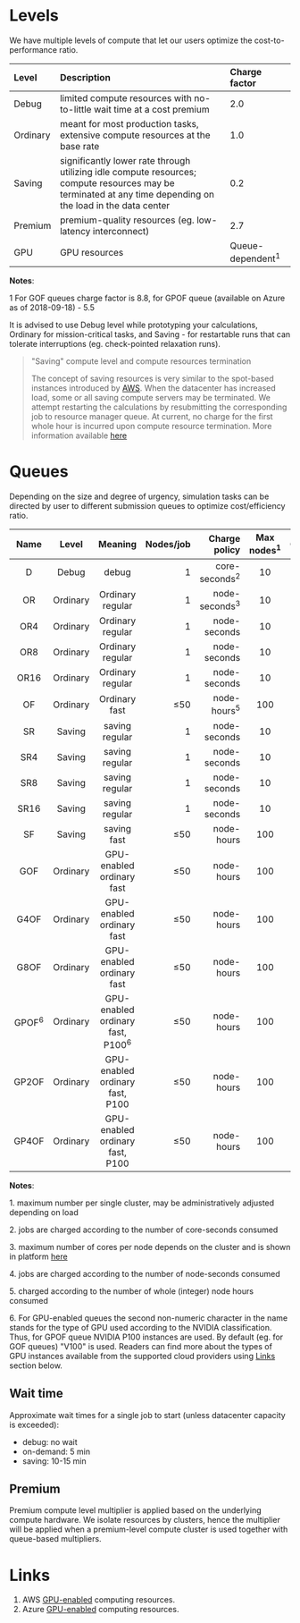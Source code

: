 # Levels

We have multiple levels of compute that let our users optimize the cost-to-performance ratio.

|Level     |Description | Charge factor|
|:---------|:-----------|:-------------|
| Debug    | limited compute resources with no-to-little wait time at a cost premium       |2.0
| Ordinary | meant for most production tasks, extensive compute resources at the base rate  |1.0
| Saving   | significantly lower rate through utilizing idle compute resources; compute resources may be terminated at any time depending on the load in the data center   |0.2
| Premium  | premium-quality resources (eg. low-latency interconnect)   | 2.7
| GPU      | GPU resources   | Queue-dependent<sup class="c-red">1</sup>

**Notes**:

<span class="c-red">1</span> For GOF queues charge factor is 8.8, for GPOF queue (available on Azure as of 2018-09-18) - 5.5

It is advised to use Debug level while prototyping your calculations, Ordinary for mission-critical tasks, and Saving - for restartable runs that can tolerate interruptions (eg. check-pointed relaxation runs).

> &quot;Saving&quot; compute level and compute resources termination
> 
> The concept of saving resources is very similar to the spot-based instances introduced by [AWS](https://aws.amazon.com/ec2/spot/). When the datacenter has increased load, some or all saving compute servers may be terminated. We attempt restarting the calculations by resubmitting the corresponding job to resource manager queue. At current, no charge for the first whole hour is incurred upon compute resource termination. More information available [here](cli/jobs.md#job-termination)

# Queues

Depending on the size and degree of urgency, simulation tasks can be directed by user to different submission queues to optimize cost/efficiency ratio.

| Name                           | Level       | Meaning                                                   | Nodes/job        | Charge policy                          | Max nodes<sup class="c-red">1</sup> | Cores/Node                    | GPU/Node       |
| :-----------------:            | :---------: | :---------------:                                         | ---------------: | --------------------------:            | :--------------------:              | :------------:                | :------------: |
| D                              | Debug       | debug                                                     | 1                | core-seconds<sup class="c-red">2</sup> | 10                                  | 8                             | -              |
| OR                             | Ordinary    | Ordinary regular                                          | 1                | node-seconds<sup class="c-red">3</sup> | 10                                  | MAX<sup class="c-red">4</sup> | -              |
| OR4                            | Ordinary    | Ordinary regular                                          | 1                | node-seconds                           | 10                                  | 4                             | -              |
| OR8                            | Ordinary    | Ordinary regular                                          | 1                | node-seconds                           | 10                                  | 8                             | -              |
| OR16                           | Ordinary    | Ordinary regular                                          | 1                | node-seconds                           | 10                                  | 16                            | -              |
| OF                             | Ordinary    | Ordinary fast                                             | &le;50           | node-hours<sup class="c-red">5</sup>   | 100                                 | MAX                           | -              |
| SR                             | Saving      | saving regular                                            | 1                | node-seconds                           | 10                                  | MAX                           | -              |
| SR4                            | Saving      | saving regular                                            | 1                | node-seconds                           | 10                                  | 4                             | -              |
| SR8                            | Saving      | saving regular                                            | 1                | node-seconds                           | 10                                  | 8                             | -              |
| SR16                           | Saving      | saving regular                                            | 1                | node-seconds                           | 10                                  | 16                            | -              |
| SF                             | Saving      | saving fast                                               | &le;50           | node-hours                             | 100                                 | MAX                           | -              |
| GOF                            | Ordinary    | GPU-enabled ordinary fast                                 | &le;50           | node-hours                             | 100                                 | MAX                           | 1              |
| G4OF                           | Ordinary    | GPU-enabled ordinary fast                                 | &le;50           | node-hours                             | 100                                 | MAX                           | 4              |
| G8OF                           | Ordinary    | GPU-enabled ordinary fast                                 | &le;50           | node-hours                             | 100                                 | MAX                           | 8              |
| GPOF<sup class="c-red">6</sup> | Ordinary    | GPU-enabled ordinary fast, P100<sup class="c-red">6</sup> | &le;50           | node-hours                             | 100                                 | MAX                           | 1              |
| GP2OF                          | Ordinary    | GPU-enabled ordinary fast, P100                           | &le;50           | node-hours                             | 100                                 | MAX                           | 2              |
| GP4OF                          | Ordinary    | GPU-enabled ordinary fast, P100                           | &le;50           | node-hours                             | 100                                 | MAX                           | 4              |


**Notes**:

<span class="c-red">1</span>. maximum number per single cluster, may be administratively adjusted depending on load

<span class="c-red">2</span>. jobs are charged according to the number of core-seconds consumed

<span class="c-red">3</span>. maximum number of cores per node depends on the cluster and is shown in platform [here](https://platform.exabyte.io/clusters)

<span class="c-red">4</span>. jobs are charged according to the number of node-seconds consumed

<span class="c-red">5</span>. charged according to the number of whole (integer) node hours consumed

<span class="c-red">6</span>. For GPU-enabled queues the second non-numeric character in the name stands for the type of GPU used according to the NVIDIA classification. Thus, for GPOF queue NVIDIA P100 instances are used. By default (eg. for GOF queues) "V100" is used. Readers can find more about the types of GPU instances available from the supported cloud providers using [Links](#links) section below.

## Wait time

Approximate wait times for a single job to start (unless datacenter capacity is exceeded):

- debug: no wait
- on-demand: 5 min
- saving: 10-15 min

## Premium

Premium compute level multiplier is applied based on the underlying compute hardware. We isolate resources by clusters, hence the multiplier will be applied when a premium-level compute cluster is used together with queue-based multipliers.


# Links

1. AWS [GPU-enabled](https://aws.amazon.com/ec2/instance-types/p3/) computing resources.
2. Azure [GPU-enabled](https://docs.microsoft.com/en-us/azure/virtual-machines/linux/sizes-gpu) computing resources.
